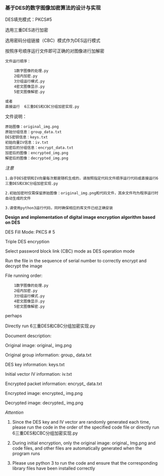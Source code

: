 ### **基于DES的数字图像加密算法的设计与实现**

DES填充模式：PKCS#5

选用三重DES进行加密	

选用密码分组链接（CBC）模式作为DES运行模式

按照序号顺序运行文件即可正确的对图像进行加解密

	文件运行顺序：
	
		1数字图像的处理.py
		2组内加密.py
		3分组运行模式.py
		4密文图像显示.py
		5密文图像解密.py
		
	或者
	直接运行  6三重DES和CBC分组加密实现.py
	
文件说明：

	原始图像：original_img.png
	原始分组信息：group_data.txt
	DES密钥信息：keys.txt
	初始向量IV信息：iv.txt
	加密后的分组信息：encrypt_data.txt
	加密后的图像：encrypted_img.png
	解密后的图像：decrypted_img.png
	
	
*注意*

	1.由于DES密钥和IV向量每次都是随机生成的，请按照指定代码文件顺序运行代码或直接运行6三重DES和CBC分组加密实现.py
	
	2.初始加密时仅需保留原始图像：original_img.png和代码文件，其余文件均为程序运行时自动生成的文件
	
	3.请使用python3运行代码，同时确保相应的库文件已经正确安装
	



**Design and implementation of digital image encryption algorithm based on DES**

DES Fill Mode: PKCS # 5

Triple DES encryption

Select password block link (CBC) mode as DES operation mode

Run the file in the sequence of serial number to correctly encrypt and decrypt the image

File running order:

		1数字图像的处理.py
		2组内加密.py
		3分组运行模式.py
		4密文图像显示.py
		5密文图像解密.py
perhaps

Directly run 6三重DES和CBC分组加密实现.py

Document description:

Original image: original_ img.png

Original group information: group_ data.txt

DES key information: keys.txt

Initial vector IV information: iv.txt

Encrypted packet information: encrypt_ data.txt

Encrypted image: encrypted_ img.png

Decrypted image: decrypted_ img.png

*Attention*

1. Since the DES key and IV vector are randomly generated each time, please run the code in the order of the specified code file or directly run 6三重DES和CBC分组加密实现.py

2. During initial encryption, only the original image: original_ Img.png and code files, and other files are automatically generated when the program runs

3. Please use python 3 to run the code and ensure that the corresponding library files have been installed correctly
